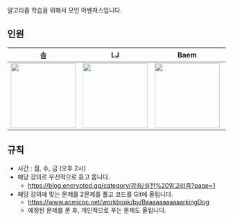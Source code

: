 알고리즘 학습을 위해서 모인 어벤져스입니다.

## 인원
| 솜 | LJ | Baem | 미니 | Woong | Gundy |
| :----: | :----: | :----: | :----: | :----: | :----: |
| <image src="https://avatars.githubusercontent.com/u/94514250?v=4" width="150px"/> | <image src="https://avatars.githubusercontent.com/u/97071996?v=4" width="150px"/> | <image src="https://avatars.githubusercontent.com/u/77507952?v=4" width="150px"/> | <image src="https://avatars.githubusercontent.com/u/52390923?v=4" width="150px"/> | <image src="https://avatars.githubusercontent.com/u/96489602?v=4" width="150px"/> | <image src="https://avatars.githubusercontent.com/u/106914201?v=4" width="150px"/> |

## 규칙
- 시간 : 월, 수, 금 (오후 2시)
- 해당 강의르 우선적으로 듣고 옵니다.
   - https://blog.encrypted.gg/category/강좌/실전%20알고리즘?page=1
- 해당 강의에 맞는 문제를 2문제를 풀고 코드를 Git에 올립니다.
   - https://www.acmicpc.net/workbook/by/BaaaaaaaaaaarkingDog
   - 예정된 문제를 푼 후, 개인적으로 푸는 문제도 올립니다.

